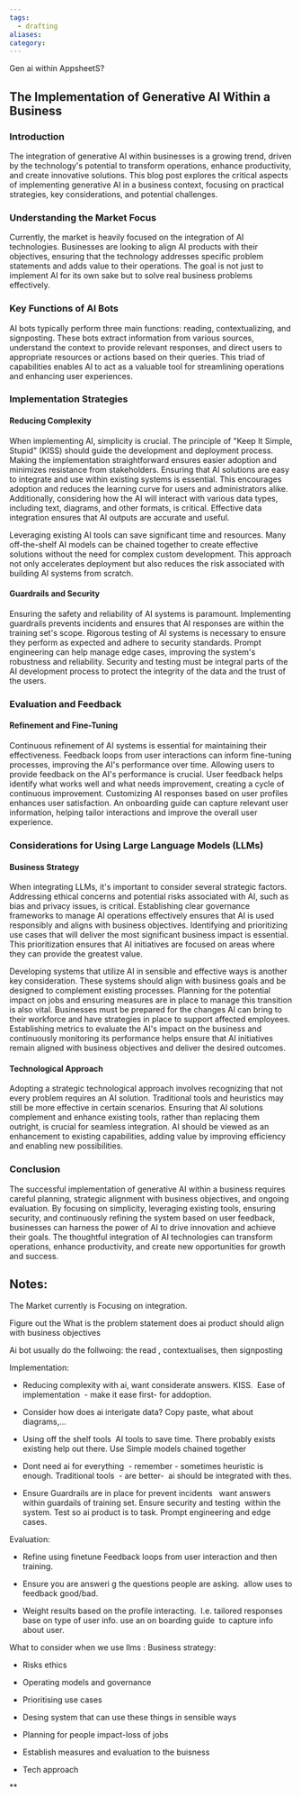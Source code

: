 ```yaml
---
tags:
  - drafting
aliases: 
category:
---
```

Gen ai within AppsheetS?

## The Implementation of Generative AI Within a Business

### Introduction

The integration of generative AI within businesses is a growing trend, driven by the technology's potential to transform operations, enhance productivity, and create innovative solutions. This blog post explores the critical aspects of implementing generative AI in a business context, focusing on practical strategies, key considerations, and potential challenges.

### Understanding the Market Focus

Currently, the market is heavily focused on the integration of AI technologies. Businesses are looking to align AI products with their objectives, ensuring that the technology addresses specific problem statements and adds value to their operations. The goal is not just to implement AI for its own sake but to solve real business problems effectively.

### Key Functions of AI Bots

AI bots typically perform three main functions: reading, contextualizing, and signposting. These bots extract information from various sources, understand the context to provide relevant responses, and direct users to appropriate resources or actions based on their queries. This triad of capabilities enables AI to act as a valuable tool for streamlining operations and enhancing user experiences.

### Implementation Strategies

#### Reducing Complexity

When implementing AI, simplicity is crucial. The principle of "Keep It Simple, Stupid" (KISS) should guide the development and deployment process. Making the implementation straightforward ensures easier adoption and minimizes resistance from stakeholders. Ensuring that AI solutions are easy to integrate and use within existing systems is essential. This encourages adoption and reduces the learning curve for users and administrators alike. Additionally, considering how the AI will interact with various data types, including text, diagrams, and other formats, is critical. Effective data integration ensures that AI outputs are accurate and useful.

  

Leveraging existing AI tools can save significant time and resources. Many off-the-shelf AI models can be chained together to create effective solutions without the need for complex custom development. This approach not only accelerates deployment but also reduces the risk associated with building AI systems from scratch.

#### Guardrails and Security

Ensuring the safety and reliability of AI systems is paramount. Implementing guardrails prevents incidents and ensures that AI responses are within the training set's scope. Rigorous testing of AI systems is necessary to ensure they perform as expected and adhere to security standards. Prompt engineering can help manage edge cases, improving the system's robustness and reliability. Security and testing must be integral parts of the AI development process to protect the integrity of the data and the trust of the users.

### Evaluation and Feedback

#### Refinement and Fine-Tuning

Continuous refinement of AI systems is essential for maintaining their effectiveness. Feedback loops from user interactions can inform fine-tuning processes, improving the AI's performance over time. Allowing users to provide feedback on the AI's performance is crucial. User feedback helps identify what works well and what needs improvement, creating a cycle of continuous improvement. Customizing AI responses based on user profiles enhances user satisfaction. An onboarding guide can capture relevant user information, helping tailor interactions and improve the overall user experience.

### Considerations for Using Large Language Models (LLMs)

#### Business Strategy

When integrating LLMs, it's important to consider several strategic factors. Addressing ethical concerns and potential risks associated with AI, such as bias and privacy issues, is critical. Establishing clear governance frameworks to manage AI operations effectively ensures that AI is used responsibly and aligns with business objectives. Identifying and prioritizing use cases that will deliver the most significant business impact is essential. This prioritization ensures that AI initiatives are focused on areas where they can provide the greatest value.

  

Developing systems that utilize AI in sensible and effective ways is another key consideration. These systems should align with business goals and be designed to complement existing processes. Planning for the potential impact on jobs and ensuring measures are in place to manage this transition is also vital. Businesses must be prepared for the changes AI can bring to their workforce and have strategies in place to support affected employees. Establishing metrics to evaluate the AI's impact on the business and continuously monitoring its performance helps ensure that AI initiatives remain aligned with business objectives and deliver the desired outcomes.

#### Technological Approach

Adopting a strategic technological approach involves recognizing that not every problem requires an AI solution. Traditional tools and heuristics may still be more effective in certain scenarios. Ensuring that AI solutions complement and enhance existing tools, rather than replacing them outright, is crucial for seamless integration. AI should be viewed as an enhancement to existing capabilities, adding value by improving efficiency and enabling new possibilities.

### Conclusion

The successful implementation of generative AI within a business requires careful planning, strategic alignment with business objectives, and ongoing evaluation. By focusing on simplicity, leveraging existing tools, ensuring security, and continuously refining the system based on user feedback, businesses can harness the power of AI to drive innovation and achieve their goals. The thoughtful integration of AI technologies can transform operations, enhance productivity, and create new opportunities for growth and success.

## Notes:

The Market currently is Focusing on integration.

  

Figure out the What is the problem statement does ai product should align with business objectives

  

Ai bot usually do the follwoing: the read , contextualises, then signposting

  

Implementation:

  

- Reducing complexity with ai, want considerate answers. KISS.  Ease of implementation  - make it ease first- for addoption.
    
- Consider how does ai interigate data? Copy paste, what about diagrams,...
    
- Using off the shelf tools  AI tools to save time. There probably exists existing help out there. Use Simple models chained together
    
- Dont need ai for everything  - remember - sometimes heuristic is enough. Traditional tools  - are better-  ai should be integrated with thes.
    
- Ensure Guardrails are in place for prevent incidents   want answers within guardails of training set. Ensure security and testing  within the system. Test so ai product is to task. Prompt engineering and edge cases.
    

  

Evaluation:

  

- Refine using finetune Feedback loops from user interaction and then training.
    
- Ensure you are answeri g the questions people are asking.  allow uses to feedback good/bad.
    
- Weight results based on the profile interacting.  I.e. tailored responses base on type of user info. use an on boarding guide  to capture info about user.
    

  

What to consider when we use llms : Business strategy:

  

- Risks ethics
    
- Operating models and governance
    
- Prioritising use cases
    
- Desing system that can use these things in sensible ways
    
- Planning for people impact-loss of jobs
    
- Establish measures and evaluation to the buisness
    
- Tech approach
    

  
**